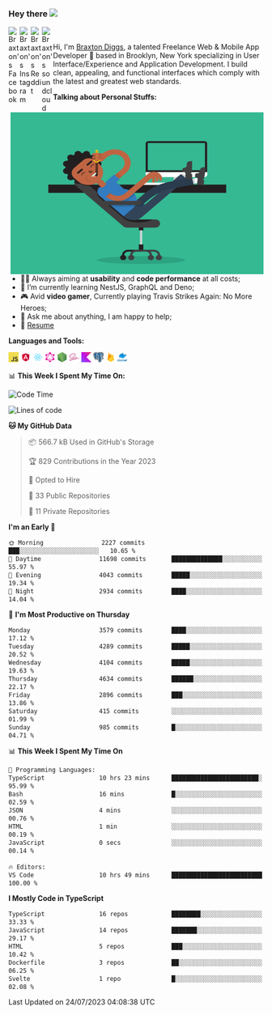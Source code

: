 ### Hey there <img src="https://media.giphy.com/media/hvRJCLFzcasrR4ia7z/giphy.gif" width="25">
<a href="https://www.facebook.com/BiggDiggz">
  <img align="left" alt="Braxton's Facebook" width="22px" src="https://cdn.jsdelivr.net/npm/simple-icons@v3/icons/facebook.svg" />
</a>
<a href="http://instagram.com/biggdiggz">
  <img align="left" alt="Braxton's Instagram" width="22px" src="https://cdn.jsdelivr.net/npm/simple-icons@v3/icons/instagram.svg" />
</a>
<a href="https://reddit.com/user/BiggDiggz/">
  <img align="left" alt="Braxton's Reddit" width="22px" src="https://cdn.jsdelivr.net/npm/simple-icons@v3/icons/reddit.svg" />
</a>
<a href="https://soundcloud.com/braxton-diggs">
  <img align="left" alt="Braxton's soundcloud" width="22px" src="https://cdn.jsdelivr.net/npm/simple-icons@v3/icons/soundcloud.svg" />
</a>

<br />

Hi, I'm [Braxton Diggs](https://braxtondiggs.com/), a talented Freelance Web & Mobile App Developer 🚀 based in Brooklyn, New York specializing in User Interface/Experience and Application Development. I build clean, appealing, and functional interfaces which comply with the latest and greatest web standards.

  <img align="right" alt="GIF" src="https://github.com/braxtondiggs/braxtondiggs/blob/master/coder.gif?raw=true" width="500" height="320" />
  
**Talking about Personal Stuffs:**

- 🧑‍💻 Always aiming at **usability** and **code performance** at all costs;
- 🌱 I’m currently learning NestJS, GraphQL and Deno;
- 🎮 Avid **video gamer**, Currently playing Travis Strikes Again: No More Heroes;
- 💬 Ask me about anything, I am happy to help;
- 📝 [Resume](https://braxtondiggs.com/assets/resume/braxton-diggs.pdf)

**Languages and Tools:**  

<code><img height="20" src="https://raw.githubusercontent.com/github/explore/80688e429a7d4ef2fca1e82350fe8e3517d3494d/topics/javascript/javascript.png"></code>
<code><img height="20" src="https://raw.githubusercontent.com/github/explore/80688e429a7d4ef2fca1e82350fe8e3517d3494d/topics/angular/angular.png"></code>
<code><img height="20" src="https://raw.githubusercontent.com/github/explore/80688e429a7d4ef2fca1e82350fe8e3517d3494d/topics/react/react.png"></code>
<code><img height="20" src="https://raw.githubusercontent.com/github/explore/5c058a388828bb5fde0bcafd4bc867b5bb3f26f3/topics/graphql/graphql.png"></code>
<code><img height="20" src="https://raw.githubusercontent.com/github/explore/80688e429a7d4ef2fca1e82350fe8e3517d3494d/topics/nodejs/nodejs.png"></code>
<code><img height="20" src="https://raw.githubusercontent.com/github/explore/80688e429a7d4ef2fca1e82350fe8e3517d3494d/topics/sass/sass.png"></code>
<code><img height="20" src="https://raw.githubusercontent.com/github/explore/80688e429a7d4ef2fca1e82350fe8e3517d3494d/topics/kotlin/kotlin.png"></code>
<code><img height="20" src="https://raw.githubusercontent.com/github/explore/80688e429a7d4ef2fca1e82350fe8e3517d3494d/topics/postgresql/postgresql.png"></code>
<code><img height="20" src="https://raw.githubusercontent.com/github/explore/80688e429a7d4ef2fca1e82350fe8e3517d3494d/topics/firebase/firebase.png"></code>
<code><img height="20" src="https://raw.githubusercontent.com/github/explore/80688e429a7d4ef2fca1e82350fe8e3517d3494d/topics/docker/docker.png"></code>

📊 **This Week I Spent My Time On:**
<!--START_SECTION:waka-->
![Code Time](http://img.shields.io/badge/Code%20Time-5%2C444%20hrs%2035%20mins-blue)

![Lines of code](https://img.shields.io/badge/From%20Hello%20World%20I%27ve%20Written-37.8%20million%20lines%20of%20code-blue)

**🐱 My GitHub Data** 

> 📦 566.7 kB Used in GitHub's Storage 
 > 
> 🏆 829 Contributions in the Year 2023
 > 
> 💼 Opted to Hire
 > 
> 📜 33 Public Repositories 
 > 
> 🔑 11 Private Repositories 
 > 
**I'm an Early 🐤** 

```text
🌞 Morning                2227 commits        ███░░░░░░░░░░░░░░░░░░░░░░   10.65 % 
🌆 Daytime                11698 commits       ██████████████░░░░░░░░░░░   55.97 % 
🌃 Evening                4043 commits        █████░░░░░░░░░░░░░░░░░░░░   19.34 % 
🌙 Night                  2934 commits        ████░░░░░░░░░░░░░░░░░░░░░   14.04 % 
```
📅 **I'm Most Productive on Thursday** 

```text
Monday                   3579 commits        ████░░░░░░░░░░░░░░░░░░░░░   17.12 % 
Tuesday                  4289 commits        █████░░░░░░░░░░░░░░░░░░░░   20.52 % 
Wednesday                4104 commits        █████░░░░░░░░░░░░░░░░░░░░   19.63 % 
Thursday                 4634 commits        ██████░░░░░░░░░░░░░░░░░░░   22.17 % 
Friday                   2896 commits        ███░░░░░░░░░░░░░░░░░░░░░░   13.86 % 
Saturday                 415 commits         ░░░░░░░░░░░░░░░░░░░░░░░░░   01.99 % 
Sunday                   985 commits         █░░░░░░░░░░░░░░░░░░░░░░░░   04.71 % 
```


📊 **This Week I Spent My Time On** 

```text
💬 Programming Languages: 
TypeScript               10 hrs 23 mins      ████████████████████████░   95.99 % 
Bash                     16 mins             █░░░░░░░░░░░░░░░░░░░░░░░░   02.59 % 
JSON                     4 mins              ░░░░░░░░░░░░░░░░░░░░░░░░░   00.76 % 
HTML                     1 min               ░░░░░░░░░░░░░░░░░░░░░░░░░   00.19 % 
JavaScript               0 secs              ░░░░░░░░░░░░░░░░░░░░░░░░░   00.14 % 

🔥 Editors: 
VS Code                  10 hrs 49 mins      █████████████████████████   100.00 % 
```

**I Mostly Code in TypeScript** 

```text
TypeScript               16 repos            ████████░░░░░░░░░░░░░░░░░   33.33 % 
JavaScript               14 repos            ███████░░░░░░░░░░░░░░░░░░   29.17 % 
HTML                     5 repos             ███░░░░░░░░░░░░░░░░░░░░░░   10.42 % 
Dockerfile               3 repos             ██░░░░░░░░░░░░░░░░░░░░░░░   06.25 % 
Svelte                   1 repo              █░░░░░░░░░░░░░░░░░░░░░░░░   02.08 % 
```




 Last Updated on 24/07/2023 04:08:38 UTC
<!--END_SECTION:waka-->
